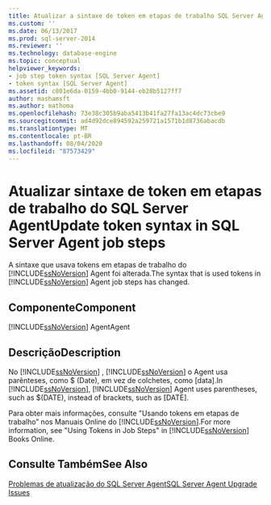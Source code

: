 ```yaml
---
title: Atualizar a sintaxe de token em etapas de trabalho SQL Server Agent | Microsoft Docs
ms.custom: ''
ms.date: 06/13/2017
ms.prod: sql-server-2014
ms.reviewer: ''
ms.technology: database-engine
ms.topic: conceptual
helpviewer_keywords:
- job step token syntax [SQL Server Agent]
- token syntax [SQL Server Agent]
ms.assetid: c801e6da-0159-4bb0-9144-eb28b5127ff7
author: mashamsft
ms.author: mathoma
ms.openlocfilehash: 73e38c305b9aba5413b41fa27fa13ac4dc73cbe9
ms.sourcegitcommit: ad4d92dce894592a259721a1571b1d8736abacdb
ms.translationtype: MT
ms.contentlocale: pt-BR
ms.lasthandoff: 08/04/2020
ms.locfileid: "87573429"
---
```

# <a name="update-token-syntax-in-sql-server-agent-job-steps"></a><span data-ttu-id="14d74-102">Atualizar sintaxe de token em etapas de trabalho do SQL Server Agent</span><span class="sxs-lookup"><span data-stu-id="14d74-102">Update token syntax in SQL Server Agent job steps</span></span>
  <span data-ttu-id="14d74-103">A sintaxe que usava tokens em etapas de trabalho do [!INCLUDE[ssNoVersion](../../includes/ssnoversion-md.md)] Agent foi alterada.</span><span class="sxs-lookup"><span data-stu-id="14d74-103">The syntax that is used tokens in [!INCLUDE[ssNoVersion](../../includes/ssnoversion-md.md)] Agent job steps has changed.</span></span>  
  
## <a name="component"></a><span data-ttu-id="14d74-104">Componente</span><span class="sxs-lookup"><span data-stu-id="14d74-104">Component</span></span>  
 [!INCLUDE[ssNoVersion](../../includes/ssnoversion-md.md)] <span data-ttu-id="14d74-105">Agent</span><span class="sxs-lookup"><span data-stu-id="14d74-105">Agent</span></span>  
  
## <a name="description"></a><span data-ttu-id="14d74-106">Descrição</span><span class="sxs-lookup"><span data-stu-id="14d74-106">Description</span></span>  
 <span data-ttu-id="14d74-107">No [!INCLUDE[ssNoVersion](../../includes/ssnoversion-md.md)] , [!INCLUDE[ssNoVersion](../../includes/ssnoversion-md.md)] o Agent usa parênteses, como $ (Date), em vez de colchetes, como [data].</span><span class="sxs-lookup"><span data-stu-id="14d74-107">In [!INCLUDE[ssNoVersion](../../includes/ssnoversion-md.md)], [!INCLUDE[ssNoVersion](../../includes/ssnoversion-md.md)] Agent uses parentheses, such as $(DATE), instead of brackets, such as [DATE].</span></span>  
  
 <span data-ttu-id="14d74-108">Para obter mais informações, consulte "Usando tokens em etapas de trabalho” nos Manuais Online do  [!INCLUDE[ssNoVersion](../../includes/ssnoversion-md.md)].</span><span class="sxs-lookup"><span data-stu-id="14d74-108">For more information, see "Using Tokens in Job Steps" in [!INCLUDE[ssNoVersion](../../includes/ssnoversion-md.md)] Books Online.</span></span>  
  
## <a name="see-also"></a><span data-ttu-id="14d74-109">Consulte Também</span><span class="sxs-lookup"><span data-stu-id="14d74-109">See Also</span></span>  
 [<span data-ttu-id="14d74-110">Problemas de atualização do SQL Server Agent</span><span class="sxs-lookup"><span data-stu-id="14d74-110">SQL Server Agent Upgrade Issues</span></span>](../../../2014/sql-server/install/sql-server-agent-upgrade-issues.md)  
  
  
